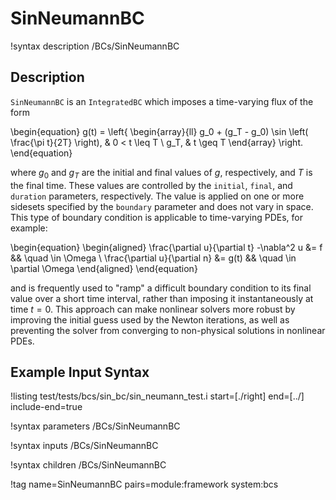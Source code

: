 # SinNeumannBC

!syntax description /BCs/SinNeumannBC

## Description

`SinNeumannBC` is an `IntegratedBC` which imposes a time-varying flux of the form

\begin{equation}
  g(t) = \left\{
  \begin{array}{ll}
    g_0 + (g_T - g_0) \sin \left( \frac{\pi t}{2T} \right), & 0 < t \leq T \\
    g_T, & t \geq T
  \end{array}
  \right.
\end{equation}

where $g_0$ and $g_T$ are the initial and final values of $g$, respectively,
and $T$ is the final time. These values are controlled by the
`initial`, `final`, and `duration` parameters, respectively.
The value is applied on one or more sidesets specified
by the `boundary` parameter and does not vary in space. This type of boundary
condition is applicable to time-varying PDEs, for example:

\begin{equation}
\begin{aligned}
  \frac{\partial u}{\partial t} -\nabla^2 u &= f && \quad \in \Omega \\
  \frac{\partial u}{\partial n} &= g(t) && \quad \in \partial \Omega
\end{aligned}
\end{equation}

and is frequently used to "ramp" a difficult boundary condition to its
final value over a short time interval, rather than imposing it
instantaneously at time $t=0$.  This approach can make nonlinear
solvers more robust by improving the initial guess used by the Newton
iterations, as well as preventing the solver from converging to
non-physical solutions in nonlinear PDEs.


## Example Input Syntax

!listing test/tests/bcs/sin_bc/sin_neumann_test.i start=[./right] end=[../] include-end=true

!syntax parameters /BCs/SinNeumannBC

!syntax inputs /BCs/SinNeumannBC

!syntax children /BCs/SinNeumannBC

!tag name=SinNeumannBC pairs=module:framework system:bcs
